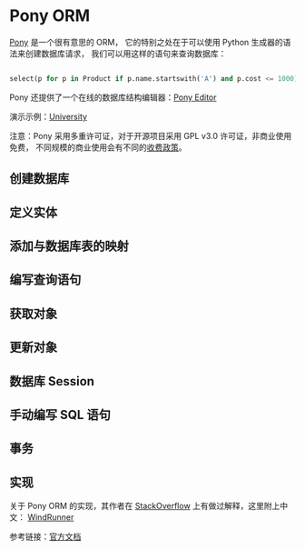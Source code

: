 # Pony ORM

[Pony](https://github.com/ponyorm/pony) 是一个很有意思的 ORM，
它的特别之处在于可以使用 Python 生成器的语法来创建数据库请求，
我们可以用这样的语句来查询数据库：

```python

select(p for p in Product if p.name.startswith('A') and p.cost <= 1000)

```

Pony 还提供了一个在线的数据库结构编辑器：[Pony Editor](https://editor.ponyorm.com/)

演示示例：[University](https://editor.ponyorm.com/user/pony/University)

注意：Pony 采用多重许可证，对于开源项目采用 GPL v3.0 许可证，非商业使用免费，
不同规模的商业使用会有不同的[收费政策](http://ponyorm.com/license-and-pricing.html)。


## 创建数据库



## 定义实体



## 添加与数据库表的映射



## 编写查询语句



## 获取对象



## 更新对象



## 数据库 Session



## 手动编写 SQL 语句



## 事务



## 实现

关于 Pony ORM 的实现，其作者在
[StackOverflow](http://stackoverflow.com/questions/16115713/how-pony-orm-does-its-tricks)
上有做过解释，这里附上中文：
[WindRunner](http://blog.windrunner.info/2015/03/pony.html)

参考链接：[官方文档](http://doc.ponyorm.com/firststeps.html)
